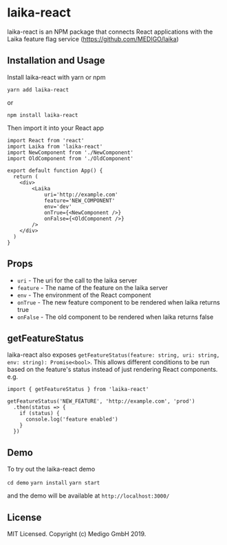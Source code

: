 # laika-react
laika-react is an NPM package that connects React applications with the Laika feature flag service (https://github.com/MEDIGO/laika)

## Installation and Usage

Install laika-react with yarn or npm

```
yarn add laika-react
```

or

```
npm install laika-react
```

Then import it into your React app

```
import React from 'react'
import Laika from 'laika-react'
import NewComponent from './NewComponent'
import OldComponent from './OldComponent'

export default function App() {
  return (
    <div>
        <Laika
            uri='http://example.com'
            feature='NEW_COMPONENT'
            env='dev'
            onTrue={<NewComponent />}
            onFalse={<OldComponent />}
        />
    </div>
  )
}
```

## Props

- `uri` - The uri for the call to the laika server
- `feature` - The name of the feature on the laika server
- `env` - The environment of the React component
- `onTrue` - The new feature component to be rendered when laika returns true
- `onFalse` - The old component to be rendered when laika returns false

## getFeatureStatus
laika-react also exposes `getFeatureStatus(feature: string, uri: string, env: string): Promise<bool>`.
This allows different conditions to be run based on the feature's status instead of just rendering React components. e.g.

```
import { getFeatureStatus } from 'laika-react'

getFeatureStatus('NEW_FEATURE', 'http://example.com', 'prod')
  .then(status => {
    if (status) {
      console.log('feature enabled')
    }
  })
```

## Demo
To try out the laika-react demo

`cd demo`
`yarn install`
`yarn start`

and the demo will be available at `http://localhost:3000/`

## License

MIT Licensed. Copyright (c) Medigo GmbH 2019.
